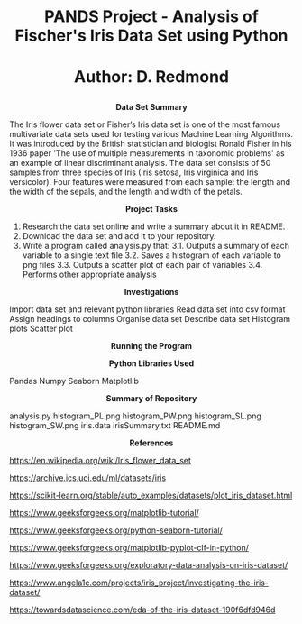 # <p align="center"> PANDS Project - Analysis of Fischer's Iris Data Set using Python
# <p align="center"> Author: D. Redmond
    
    
    
    
**<p align="center"> Data Set Summary**
  
The Iris flower data set or Fisher’s Iris data set is one of the most famous multivariate data sets used for testing various Machine Learning Algorithms. It was introduced by the British statistician and biologist Ronald Fisher in his 1936 paper 'The use of multiple measurements in taxonomic problems' as an example of linear discriminant analysis. The data set consists of 50 samples from three species of Iris (Iris setosa, Iris virginica and Iris versicolor). Four features were measured from each sample: the length and the width of the sepals, and the length and width of the petals. 
  
**<p align="center"> Project Tasks**
  
1. Research the data set online and write a summary about it in README.
2. Download the data set and add it to your repository.
3. Write a program called analysis.py that:
            3.1. Outputs a summary of each variable to a single text file
            3.2. Saves a histogram of each variable to png files
            3.3. Outputs a scatter plot of each pair of variables
            3.4. Performs other appropriate analysis
  
**<p align="center"> Investigations**
  
Import data set and relevant python libraries
Read data set into csv format
Assign headings to columns
Organise data set
Describe data set
Histogram plots
Scatter plot
  
**<p align="center"> Running the Program**
  
**<p align="center"> Python Libraries Used**
  
Pandas
Numpy
Seaborn
Matplotlib
  
**<p align="center"> Summary of Repository**
  
analysis.py
histogram_PL.png
histogram_PW.png
histogram_SL.png
histogram_SW.png
iris.data
irisSummary.txt
README.md

**<p align="center"> References**

https://en.wikipedia.org/wiki/Iris_flower_data_set
  
https://archive.ics.uci.edu/ml/datasets/iris
  
https://scikit-learn.org/stable/auto_examples/datasets/plot_iris_dataset.html
  
https://www.geeksforgeeks.org/matplotlib-tutorial/
  
https://www.geeksforgeeks.org/python-seaborn-tutorial/
  
https://www.geeksforgeeks.org/matplotlib-pyplot-clf-in-python/
  
https://www.geeksforgeeks.org/exploratory-data-analysis-on-iris-dataset/
  
https://www.angela1c.com/projects/iris_project/investigating-the-iris-dataset/
  
https://towardsdatascience.com/eda-of-the-iris-dataset-190f6dfd946d


